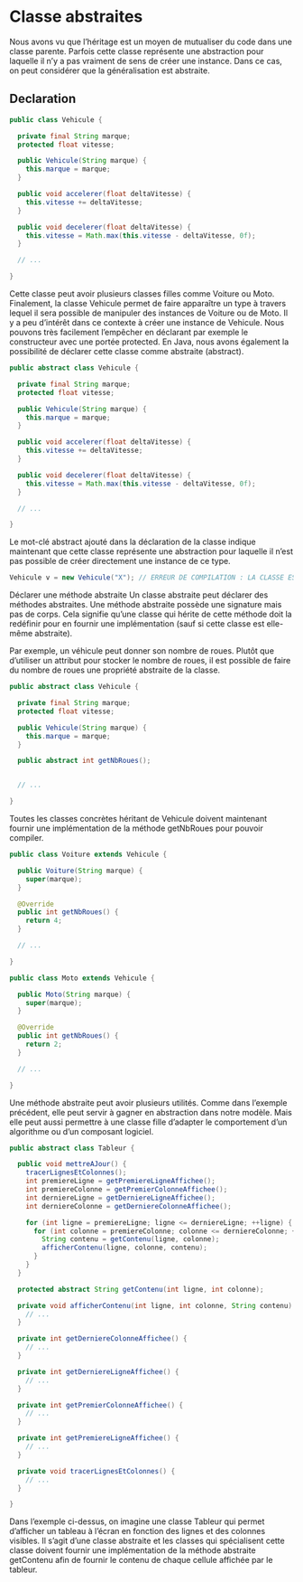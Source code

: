 # Classe abstraites

Nous avons vu que l’héritage est un moyen de mutualiser du code dans une classe parente. Parfois cette classe représente une abstraction pour laquelle il n’y a pas vraiment de sens de créer une instance. Dans ce cas, on peut considérer que la généralisation est abstraite.

## Declaration

``` java
public class Vehicule {

  private final String marque;
  protected float vitesse;

  public Vehicule(String marque) {
    this.marque = marque;
  }

  public void accelerer(float deltaVitesse) {
    this.vitesse += deltaVitesse;
  }

  public void decelerer(float deltaVitesse) {
    this.vitesse = Math.max(this.vitesse - deltaVitesse, 0f);
  }

  // ...

}
```

Cette classe peut avoir plusieurs classes filles comme Voiture ou Moto. Finalement, la classe Vehicule permet de faire apparaître un type à travers lequel il sera possible de manipuler des instances de Voiture ou de Moto. Il y a peu d’intérêt dans ce contexte à créer une instance de Vehicule. Nous pouvons très facilement l’empêcher en déclarant par exemple le constructeur avec une portée protected. En Java, nous avons également la possibilité de déclarer cette classe comme abstraite (abstract).

``` java
public abstract class Vehicule {

  private final String marque;
  protected float vitesse;

  public Vehicule(String marque) {
    this.marque = marque;
  }

  public void accelerer(float deltaVitesse) {
    this.vitesse += deltaVitesse;
  }

  public void decelerer(float deltaVitesse) {
    this.vitesse = Math.max(this.vitesse - deltaVitesse, 0f);
  }

  // ...

}
```

Le mot-clé abstract ajouté dans la déclaration de la classe indique maintenant que cette classe représente une abstraction pour laquelle il n’est pas possible de créer directement une instance de ce type.

``` java
Vehicule v = new Vehicule("X"); // ERREUR DE COMPILATION : LA CLASSE EST ABSTRAITE
```

Déclarer une méthode abstraite
Un classe abstraite peut déclarer des méthodes abstraites. Une méthode abstraite possède une signature mais pas de corps. Cela signifie qu’une classe qui hérite de cette méthode doit la redéfinir pour en fournir une implémentation (sauf si cette classe est elle-même abstraite).

Par exemple, un véhicule peut donner son nombre de roues. Plutôt que d’utiliser un attribut pour stocker le nombre de roues, il est possible de faire du nombre de roues une propriété abstraite de la classe.

``` java
public abstract class Vehicule {

  private final String marque;
  protected float vitesse;

  public Vehicule(String marque) {
    this.marque = marque;
  }

  public abstract int getNbRoues();


  // ...

}
```

Toutes les classes concrètes héritant de Vehicule doivent maintenant fournir une implémentation de la méthode getNbRoues pour pouvoir compiler.

``` java
public class Voiture extends Vehicule {

  public Voiture(String marque) {
    super(marque);
  }

  @Override
  public int getNbRoues() {
    return 4;
  }

  // ...

}
```

``` java
public class Moto extends Vehicule {

  public Moto(String marque) {
    super(marque);
  }

  @Override
  public int getNbRoues() {
    return 2;
  }

  // ...

}
```

Une méthode abstraite peut avoir plusieurs utilités. Comme dans l’exemple précédent, elle peut servir à gagner en abstraction dans notre modèle. Mais elle peut aussi permettre à une classe fille d’adapter le comportement d’un algorithme ou d’un composant logiciel.

``` java
public abstract class Tableur {

  public void mettreAJour() {
    tracerLignesEtColonnes();
    int premiereLigne = getPremiereLigneAffichee();
    int premiereColonne = getPremierColonneAffichee();
    int derniereLigne = getDerniereLigneAffichee();
    int derniereColonne = getDerniereColonneAffichee();

    for (int ligne = premiereLigne; ligne <= derniereLigne; ++ligne) {
      for (int colonne = premiereColonne; colonne <= derniereColonne; ++colonne) {
        String contenu = getContenu(ligne, colonne);
        afficherContenu(ligne, colonne, contenu);
      }
    }
  }

  protected abstract String getContenu(int ligne, int colonne);

  private void afficherContenu(int ligne, int colonne, String contenu) {
    // ...
  }

  private int getDerniereColonneAffichee() {
    // ...
  }

  private int getDerniereLigneAffichee() {
    // ...
  }

  private int getPremierColonneAffichee() {
    // ...
  }

  private int getPremiereLigneAffichee() {
    // ...
  }

  private void tracerLignesEtColonnes() {
    // ...
  }

}
```

Dans l’exemple ci-dessus, on imagine une classe Tableur qui permet d’afficher un tableau à l’écran en fonction des lignes et des colonnes visibles. Il s’agit d’une classe abstraite et les classes qui spécialisent cette classe doivent fournir une implémentation de la méthode abstraite getContenu afin de fournir le contenu de chaque cellule affichée par le tableur.